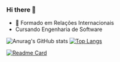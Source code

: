 ### Hi there 👋

- 🔭 Formado em Relações Internacionais
- Cursando Engenharia de Software


![Anurag's GitHub stats](https://github-readme-stats.vercel.app/api?username=electrospherex&hide=stars,issues&show_icons=true&theme=synthwave) [![Top Langs](https://github-readme-stats.vercel.app/api/top-langs/?username=electrospherex&layout=compact&theme=synthwave)](https://github.com/anuraghazra/github-readme-stats)


[![Readme Card](https://github-readme-stats.vercel.app/api/pin/?username=electrospherex&repo=github-readme-stats)](https://github.com/anuraghazra/github-readme-stats)
